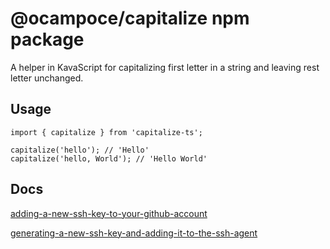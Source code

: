 # @ocampoce/capitalize npm package

A helper in KavaScript for capitalizing first letter in a string and leaving rest letter unchanged.

## Usage

```
import { capitalize } from 'capitalize-ts';

capitalize('hello'); // 'Hello'
capitalize('hello, World'); // 'Hello World'
```

## Docs

[adding-a-new-ssh-key-to-your-github-account](https://docs.github.com/en/authentication/connecting-to-github-with-ssh/adding-a-new-ssh-key-to-your-github-account)

[generating-a-new-ssh-key-and-adding-it-to-the-ssh-agent](https://docs.github.com/en/authentication/connecting-to-github-with-ssh/generating-a-new-ssh-key-and-adding-it-to-the-ssh-agent)
